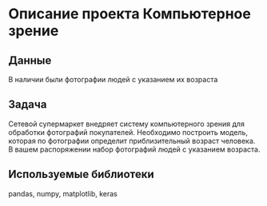 # Описание проекта Компьютерное зрение

## Данные  
В наличии были фотографии людей с указанием их возраста
## Задача
Сетевой супермаркет внедряет систему компьютерного зрения для обработки фотографий покупателей. Необходимо построить модель, которая по фотографии определит приблизительный возраст человека. В вашем распоряжении набор фотографий людей с указанием возраста.
## Используемые библиотеки
pandas, numpy, matplotlib, keras

